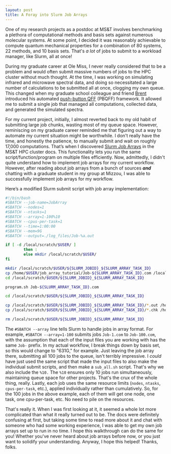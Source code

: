 ```yaml
---
layout: post
title: A Foray into Slurm Job Arrays
---
```


One of my research projects as a postdoc at MS&T involves benchmarking a plethora of computational methods and basis sets against numerous molecular systems. At some point, I decided it was reasonably achievable to compute quantum mechanical properties for a combination of 80 systems, 22 methods, and 10 basis sets. That's *a lot* of jobs to submit to a workload manager, like Slurm, all at once!

During my graduate career at Ole Miss, I never really considered that to be a problem and would often submit massive numbers of jobs to the HPC cluster without much thought. At the time, I was working on simulating infrared and microwave spectral data, and doing so necessitated a large number of calculations to be submitted all at once, clogging my own queue. This changed when my graduate school colleague and friend <a href="[brent]">Brent</a> introduced his automated <a href="[pbqff]">push-button QFF</a> (PBQFF) framework. It allowed me to submit a single job that managed all computations, collected data, and generated the simulated spectra. 

For my current project, initially, I almost reverted back to my old habit of submitting large job chunks, wasting most of my queue space. However, reminiscing on my graduate career reminded me that figuring out a way to automate my current situation might be worthwhile. I don't really have the time, and honestly the patience, to manually submit and wait on roughly 17,000 computations. That’s when I discovered <a href="[job array]">Slurm Job Arrays</a> in the MS&T HPC cluster docs. This functionality lets you run the same script/function/program on multiple files efficiently. Now, admittedly, I didn't quite understand how to implement job arrays for my current workflow. However, after reading about job arrays from a bunch of sources ***and*** chatting with a graduate student in my group at Mizzou, I was able to successfully implement job arrays for my workflow.

Here’s a modified Slurm submit script with job array implementation:

```bash
#!/bin/bash
#SBATCH --job-name=JobArray
#SBATCH --nodes=1
#SBATCH --ntasks=1
#SBATCH --array=1-100%10
#SBATCH --cpus-per-task=1
#SBATCH --time=1:00:00 
#SBATCH --mem=9G
#SBATCH --output=./log_files/Job-%a.out

if [ -d /local/scratch/$USER/ ]
        then :
        else mkdir /local/scratch/$USER/
fi

mkdir /local/scratch/$USER/${SLURM_JOBID}_${SLURM_ARRAY_TASK_ID}
cp /home/$USER/job_array_tutorial/Job-${SLURM_ARRAY_TASK_ID}.com /local/scratch/$USER/${SLURM_JOBID}_${SLURM_ARRAY_TASK_ID}/
cd /local/scratch/$USER/${SLURM_JOBID}_${SLURM_ARRAY_TASK_ID}

program.sh Job-${SLURM_ARRAY_TASK_ID}.com

cd /local/scratch/$USER/${SLURM_JOBID}_${SLURM_ARRAY_TASK_ID}

cp /local/scratch/$USER/${SLURM_JOBID}_${SLURM_ARRAY_TASK_ID}/*.out /home/$USER/job_array_tutorial/out_files/
cp /local/scratch/$USER/${SLURM_JOBID}_${SLURM_ARRAY_TASK_ID}/*.chk /home/$USER/job_array_tutorial/out_files/Job-${SLURM_ARRAY_TASK_ID}.chk

rm /local/scratch/$USER/${SLURM_JOBID}_${SLURM_ARRAY_TASK_ID}
```

The `#SBATCH --array` line tells Slurm to handle jobs in array format. For example, `#SBATCH --array=1-100` submits jobs `Job-1.com` to `Job-100.com`, with the assumption that each of the input files you are working with has the same `Job-` prefix. In my actual workflow, I break things down by basis set, so this would change to "631G," for example. Just leaving the job array there, submitting all 100 jobs to the queue, isn't terribly impressive. I *could* have just used the same script that made the input files to also make the individual submit scripts, and then make a `sub_all.sh` script. That's why we also include the `%10.` The `%10` ensures only 10 jobs run simultaneously, maintaining queue space for other projects. That's the crux of the whole thing, really. Lastly, each job uses the same resource limits (`nodes`, `ntasks`, `cpus-per-task`, etc.), applied individually rather than cumulatively. So, for the 100 jobs in the above example, each of them will get one node, one task, one cpu-per-task, etc. No need to pile on the resources.

That's really it. When I was first looking at it, it seemed a whole lot more complicated than what it really turned out to be. The docs were definitely confusing at first, but taking some time to read more about it and chat with someone who had some working experience, I was able to get my own job arrays set up to run in no time. I hope this walkthrough can do the same for you! Whether you've never heard about job arrays before now, or you just want to solidify your understanding. Anyway, I hope this helped! Thanks, folks.

[brent]: https://bwestbro.com
[pbqff]: https://github.com/ntBre/pbqff
[job array]: https://slurm.schedmd.com/job_array.html